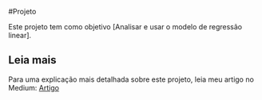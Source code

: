 #Projeto

Este projeto tem como objetivo [Analisar e usar o modelo de regressão linear].

## Leia mais

Para uma explicação mais detalhada sobre este projeto, leia meu artigo no Medium:
[Artigo]((https://medium.com/@kaiomg.wow/regress%C3%A3o-linear-aplicando-o-modelo-e-como-saber-se-o-modelo-se-encaixa-no-seu-problema-33ba0750602e))

